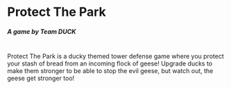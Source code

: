 <html>
<h1> Protect The Park </h1>
  <h5> A game by Team DUCK </h5>
<br>
Protect The Park is a ducky themed tower defense game where you protect your stash of bread from an incoming flock of geese! Upgrade ducks to make them stronger to be able to stop the evil geese, but watch out, the geese get stronger too!
</html>
